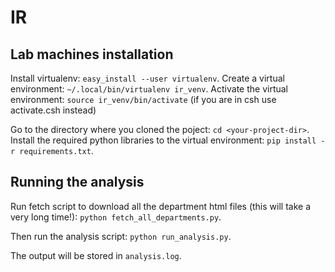 # IR


## Lab machines installation

Install virtualenv: ```easy_install --user virtualenv```.
Create a virtual environment: ```~/.local/bin/virtualenv ir_venv```.
Activate the virtual environment: ```source ir_venv/bin/activate``` (if you are in csh use activate.csh instead)

Go to the directory where you cloned the poject: ```cd <your-project-dir>```.
Install the required python libraries to the virtual environment: ```pip install -r requirements.txt```.

## Running the analysis

Run fetch script to download all the department html files (this will take a very long time!): ```python fetch_all_departments.py```.

Then run the analysis script: ```python run_analysis.py```.

The output will be stored in ```analysis.log```.
